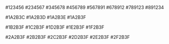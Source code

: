 #123456
#234567
#345678
#456789
#567891
#678912
#789123
#891234

#1A2B3C
#1A2B3D
#1A2B3E
#1A2B3F

#1B2B3F
#1C2B3F
#1D2B3F
#1E2B3F
#1F2B3F

#2A2B3F
#2B2B3F
#2C2B3F
#2D2B3F
#2E2B3F
#2F2B3F
